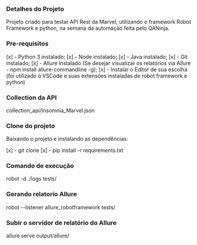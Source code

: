 ### Detalhes do Projeto ###

Projeto criado para testar API Rest da Marvel, utilizando o framework Robot Framework e python, na semana da automação feita pelo QANinja.

### Pre-requisitos ###

[x] - Python 3 instalado;
[x] - Node instalado;
[x] - Java instalado;
[x] - Git instalado;
[x] - Allure instalado (Se desejar visualizar os relatórios via Allure - npm install allure-commandline -g);
[x] - Instalar o Editor de sua escolha (foi utilizado o VSCode e suas extensões instaladas de robot framework e python)


### Collection da API ###

collection_api/Insomnia_Marvel.json

### Clone do projeto ###

Baixando o projeto e instalando as dependências:

[x] - git clone 
[x] - pip install -r requirements.txt

### Comando de execução ###

robot -d ./logs tests/

### Gerando relatorio Allure ###

robot --listener allure_robotframework tests/ 

### Subir o servidor de relatório do Allure ###

allure serve output/allure/